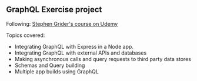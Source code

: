 ## GraphQL Exercise project

Following: [Stephen Grider's course on Udemy](https://www.udemy.com/graphql-with-react-course/)

Topics covered:

- Integrating GraphQL with Express in a Node app.
- Integrating GraphQL with external APIs and databases
- Making asynchronous calls and query requests to third party data stores
- Schemas and Query building
- Multiple app builds using GraphQL